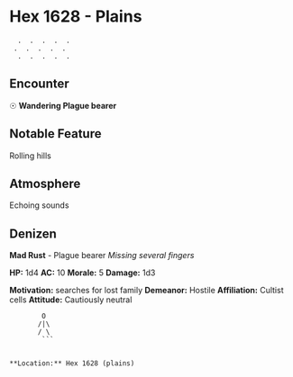 # Hex 1628 - Plains
```
  .  .  .  .  .
 .  .  .  .  .
  .  .  .  .  .
```

## Encounter

☉ **Wandering Plague bearer**

## Notable Feature

Rolling hills

## Atmosphere

Echoing sounds

## Denizen

**Mad Rust** - Plague bearer
*Missing several fingers*

**HP:** 1d4 **AC:** 10 **Morale:** 5
**Damage:** 1d3

**Motivation:** searches for lost family
**Demeanor:** Hostile
**Affiliation:** Cultist cells
**Attitude:** Cautiously neutral

```
        O
       /|\
       / \
        ```


**Location:** Hex 1628 (plains)
